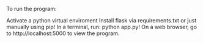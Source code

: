 To run the program:

Activate a python virtual enviroment
Install flask via requirements.txt or just manually using pip!
In a terminal, run: python app.py!
On a web browser, go to http://localhost:5000 to view the program.